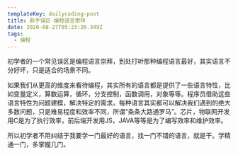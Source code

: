 ```yaml
---
templateKey: dailycoding-post
title: 新手误区-编程语言崇拜
date: 2020-08-27T05:23:26.349Z
tags:
  - 编程
---
```

初学者的一个常见误区是编程语言崇拜，到处打听那种编程语言最好，其实语言不分好坏，只是适合的场景不同。

如果我们从更高的维度来看待编程，其实所有的语言都是提供了一些语言特性，比如变量定义，算数运算，循环，分支控制，函数调用，对象等等。程序员借助这些语言特性为问题建模，解决特定的需求。每种语言其实都可以解决我们遇到的绝大多数问题，只是难易程度和效率不同，所谓“条条大路通罗马”。芯片，物联网开发用C是为了执行效率，前后端开发用JS，JAVA等等是为了编写效率和维护效率。

所以初学者不用纠结于我要学一门最好的语言，找一门不错的语言，就是干。学精通一门，多掌握几门。